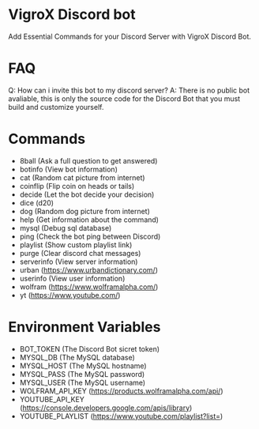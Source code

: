 # VigroX Discord bot
Add Essential Commands for your Discord Server with VigroX Discord Bot.

# FAQ
Q: How can i invite this bot to my discord server? 
A: There is no public bot avaliable, this is only the source code for the Discord Bot that you must build and customize yourself.

# Commands
- 8ball (Ask a full question to get answered)
- botinfo (View bot information)
- cat (Random cat picture from internet)
- coinflip (Flip coin on heads or tails)
- decide (Let the bot decide your decision)
- dice (d20)
- dog (Random dog picture from internet)
- help (Get information about the command)
- mysql (Debug sql database)
- ping (Check the bot ping between Discord)
- playlist (Show custom playlist link)
- purge (Clear discord chat messages)
- serverinfo (View server information)
- urban (https://www.urbandictionary.com/)
- userinfo (View user information)
- wolfram (https://www.wolframalpha.com/)
- yt (https://www.youtube.com/)

# Environment Variables
- BOT_TOKEN (The Discord Bot sicret token)
- MYSQL_DB (The MySQL database)
- MYSQL_HOST (The MySQL hostname)
- MYSQL_PASS (The MySQL password)
- MYSQL_USER (The MySQL username)
- WOLFRAM_API_KEY (https://products.wolframalpha.com/api/)
- YOUTUBE_API_KEY (https://console.developers.google.com/apis/library)
- YOUTUBE_PLAYLIST (https://www.youtube.com/playlist?list=<ID>)